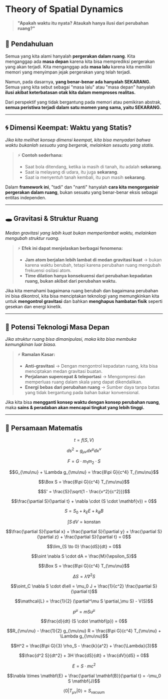 # Theory of Spatial Dynamics

> **"Apakah waktu itu nyata? Ataukah hanya ilusi dari perubahan ruang?"**  

## 📖 Pendahuluan  

Semua yang kita alami hanyalah **pergerakan dalam ruang**. Kita menganggap ada **masa depan** karena kita bisa memprediksi pergerakan yang akan terjadi. Kita menganggap ada **masa lalu** karena kita memiliki memori yang menyimpan jejak pergerakan yang telah terjadi.  

Namun, pada dasarnya, **yang benar-benar ada hanyalah SEKARANG.** Semua yang kita sebut sebagai "masa lalu" atau "masa depan" hanyalah **ilusi akibat keterbatasan otak kita dalam memproses realitas.**  

Dari perspektif yang tidak bergantung pada memori atau pemikiran abstrak, **semua peristiwa terjadi dalam satu momen yang sama, yaitu SEKARANG.**  

---

## 🌀 **Dimensi Keempat: Waktu yang Statis?**  

*Jika kita melihat konsep dimensi keempat, kita bisa menyadari bahwa waktu bukanlah sesuatu yang bergerak, melainkan sesuatu yang statis.* 

> ⚡ **Contoh sederhana:**  
> - Saat bola ditendang, ketika ia masih di tanah, itu adalah **sekarang**.  
> - Saat ia melayang di udara, itu juga **sekarang**.  
> - Saat ia menyentuh tanah kembali, itu pun masih **sekarang**.  

Dalam **framework ini**, "tadi" dan "nanti" hanyalah **cara kita mengorganisir pergerakan dalam ruang**, bukan sesuatu yang benar-benar eksis sebagai entitas independen.  

---

## 🕳 **Gravitasi & Struktur Ruang**  

*Medan gravitasi yang lebih kuat bukan memperlambat waktu, melainkan mengubah struktur ruang.* 

> ⚡ **Efek ini dapat menjelaskan berbagai fenomena:**  
> - **Jam atom berjalan lebih lambat di medan gravitasi kuat** → bukan karena waktu berubah, tetapi karena perubahan ruang mengubah frekuensi osilasi atom.  
> - **Time dilation hanya konsekuensi dari perubahan kepadatan ruang, bukan akibat dari perubahan waktu.**  

Jika kita memahami bagaimana ruang berubah dan bagaimana perubahan ini bisa dikontrol, kita bisa menciptakan teknologi yang memungkinkan kita untuk **mengontrol gravitasi** dan bahkan **menghapus hambatan fisik** seperti gesekan dan energi kinetik.  

---

## 🚀 **Potensi Teknologi Masa Depan**  

*Jika struktur ruang bisa dimanipulasi, maka kita bisa membuka kemungkinan luar biasa.* 

> ⚡ **Ramalan Kasar:**
> - **Anti-gravitasi** → Dengan mengontrol kepadatan ruang, kita bisa menciptakan medan gravitasi buatan.  
> - **Perjalanan supercepat & teleportasi** → Mengompresi dan memperluas ruang dalam skala yang dapat dikendalikan. 
> - **Energi bebas dari perubahan ruang** → Sumber daya tanpa batas yang tidak bergantung pada bahan bakar konvensional.  

Jika kita bisa **mengganti konsep waktu dengan konsep perubahan ruang**, maka **sains & peradaban akan mencapai tingkat yang lebih tinggi.**  

---

## 🔬 **Persamaan Matematis**  

```math
t = f(S, V)
```
```math
ds^2 = g_{\mu\nu} dx^\mu dx^\nu
```
```math  
F = G \cdot m_1 m_2 \cdot S
```
```math
G_{\mu\nu} + \Lambda g_{\mu\nu} = \frac{8\pi G}{c^4} T_{\mu\nu}
```
```math
\Box S = \frac{8\pi G}{c^4} T_{\mu\nu}
```
```math
S' = \frac{S}{\sqrt{1 - \frac{v^2}{c^2}}}
```
```math 
\frac{\partial S}{\partial t} + \nabla \cdot (S \cdot \mathbf{v}) = 0
```
```math
S = S_0 + k_E E + k_B B
```
```math
\int S \, dV = \text{konstan}
```
```math 
\frac{\partial S}{\partial x} + \frac{\partial S}{\partial y} + \frac{\partial S}{\partial z} + \frac{\partial S}{\partial t} = 0
```
```math
\lim_{S \to 0} \frac{dS}{dt} = 0
```
```math
\oint \nabla S \cdot dA = \frac{M}{\epsilon_S}
```
```math
\Box S = \frac{8\pi G}{c^4} T_{\mu\nu}
```
```math
\Delta S = \lambda \nabla^2 S
```
```math 
\oint_C \nabla S \cdot d\ell = \mu_0 J + \frac{1}{c^2} \frac{\partial S}{\partial t}
```
```math
\mathcal{L} = \frac{1}{2} (\partial^\mu S \partial_\mu S) - V(S)
```
```math
p^\mu = m S u^\mu
```
```math
\frac{d}{dt} (S \cdot \mathbf{p}) = 0
```
```math
R_{\mu\nu} - \frac{1}{2} g_{\mu\nu} R = \frac{8\pi G}{c^4} T_{\mu\nu} + \Lambda g_{\mu\nu}
```
```math
H^2 = \frac{8\pi G}{3} \rho_S - \frac{k}{a^2} + \frac{\Lambda}{3}
```
```math
\frac{d^2 S}{dt^2} + 3H \frac{dS}{dt} + \frac{dV}{dS} = 0
```
```math 
E = S \cdot mc^2
```
```math  
\nabla \times \mathbf{E} + \frac{\partial \mathbf{B}}{\partial t} = -\mu_0 S \mathbf{J}
```
```math
\langle 0 | T_{\mu\nu} | 0 \rangle = S_{\text{vacuum}}
```
